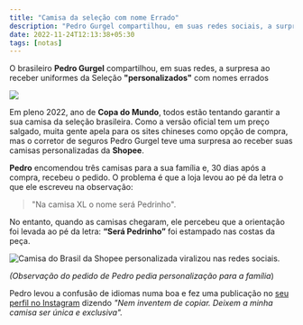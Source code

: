 ```yaml
---
title: "Camisa da seleção com nome Errado"
description: "Pedro Gurgel compartilhou, em suas redes sociais, a surpresa ao receber uniformes da Seleção com nome errado 😤"
date: 2022-11-24T12:13:38+05:30
tags: [notas]
---
```


O brasileiro **Pedro Gurgel** compartilhou, em suas redes, a surpresa ao receber uniformes da Seleção **"personalizados"** com nomes errados


![](https://tm.ibxk.com.br/2022/11/24/24115857929166.jpg?ims=400x225)

Em pleno 2022, ano de **Copa do Mundo**, todos estão tentando garantir a sua camisa da seleção brasileira. Como a versão oficial tem um preço salgado, muita gente apela para os sites chineses como opção de compra, mas o corretor de seguros Pedro Gurgel teve uma surpresa ao receber suas camisas personalizadas da **Shopee**.  

**Pedro** encomendou três camisas para a sua família e, 30 dias após a compra, recebeu o pedido. O problema é que a loja levou ao pé da letra o que ele escreveu na observação:

>  "Na camisa XL o nome será Pedrinho".


No entanto, quando as camisas chegaram, ele percebeu que a orientação foi levada ao pé da letra: **“Será Pedrinho”** foi estampado nas costas da peça.

  
![Camisa do Brasil da Shopee personalizada viralizou nas redes sociais.](https://i1.wp.com/img.ibxk.com.br/2022/11/24/camisa-do-brasil-da-shopee-24115602981163.jpg?resize=400,225)

 *(Observação do pedido de Pedro pedia personalização para a família*)

Pedro levou a confusão de idiomas numa boa e fez uma publicação no [seu perfil no Instagram](https://instagram.com/pedrogurgelfa) dizendo *"Nem inventem de copiar. Deixem a minha camisa ser única e exclusiva".*
